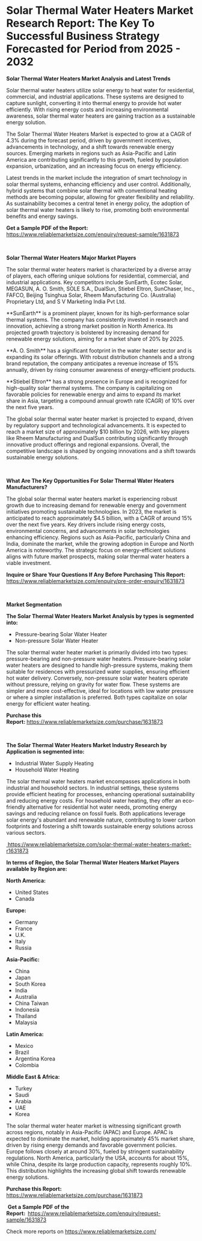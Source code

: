 <p><h1>Solar Thermal Water Heaters Market Research Report: The Key To Successful Business Strategy Forecasted for Period from 2025 - 2032</h1></p><p><strong>Solar Thermal Water Heaters Market Analysis and Latest Trends</strong></p>
<p><p>Solar thermal water heaters utilize solar energy to heat water for residential, commercial, and industrial applications. These systems are designed to capture sunlight, converting it into thermal energy to provide hot water efficiently. With rising energy costs and increasing environmental awareness, solar thermal water heaters are gaining traction as a sustainable energy solution.</p><p>The Solar Thermal Water Heaters Market is expected to grow at a CAGR of 4.3% during the forecast period, driven by government incentives, advancements in technology, and a shift towards renewable energy sources. Emerging markets in regions such as Asia-Pacific and Latin America are contributing significantly to this growth, fueled by population expansion, urbanization, and an increasing focus on energy efficiency. </p><p>Latest trends in the market include the integration of smart technology in solar thermal systems, enhancing efficiency and user control. Additionally, hybrid systems that combine solar thermal with conventional heating methods are becoming popular, allowing for greater flexibility and reliability. As sustainability becomes a central tenet in energy policy, the adoption of solar thermal water heaters is likely to rise, promoting both environmental benefits and energy savings.</p></p>
<p><strong>Get a Sample PDF of the Report:&nbsp;</strong> <a href="https://www.reliablemarketsize.com/enquiry/request-sample/1631873?utm_campaign=2297&utm_medium=2&utm_source=Github&utm_content=ia&utm_term=13022025&utm_id=solar-thermal-water-heaters">https://www.reliablemarketsize.com/enquiry/request-sample/1631873</a></p>
<p>&nbsp;</p>
<p><strong>Solar Thermal Water Heaters Major Market Players</strong></p>
<p><p>The solar thermal water heaters market is characterized by a diverse array of players, each offering unique solutions for residential, commercial, and industrial applications. Key competitors include SunEarth, Ecotec Solar, MEGASUN, A. O. Smith, SOLE S.A., DualSun, Stiebel Eltron, SunChaser, Inc., FAFCO, Beijing Tsinghua Solar, Rheem Manufacturing Co. (Australia) Proprietary Ltd, and S V Marketing India Pvt Ltd.</p><p>**SunEarth** is a prominent player, known for its high-performance solar thermal systems. The company has consistently invested in research and innovation, achieving a strong market position in North America. Its projected growth trajectory is bolstered by increasing demand for renewable energy solutions, aiming for a market share of 20% by 2025. </p><p>**A. O. Smith** has a significant footprint in the water heater sector and is expanding its solar offerings. With robust distribution channels and a strong brand reputation, the company anticipates a revenue increase of 15% annually, driven by rising consumer awareness of energy-efficient products.</p><p>**Stiebel Eltron** has a strong presence in Europe and is recognized for high-quality solar thermal systems. The company is capitalizing on favorable policies for renewable energy and aims to expand its market share in Asia, targeting a compound annual growth rate (CAGR) of 10% over the next five years.</p><p>The global solar thermal water heater market is projected to expand, driven by regulatory support and technological advancements. It is expected to reach a market size of approximately $10 billion by 2026, with key players like Rheem Manufacturing and DualSun contributing significantly through innovative product offerings and regional expansions. Overall, the competitive landscape is shaped by ongoing innovations and a shift towards sustainable energy solutions.</p></p>
<p>&nbsp;</p>
<p><strong>What Are The Key Opportunities For Solar Thermal Water Heaters Manufacturers?</strong></p>
<p><p>The global solar thermal water heaters market is experiencing robust growth due to increasing demand for renewable energy and government initiatives promoting sustainable technologies. In 2023, the market is anticipated to reach approximately $4.5 billion, with a CAGR of around 15% over the next five years. Key drivers include rising energy costs, environmental concerns, and advancements in solar technologies enhancing efficiency. Regions such as Asia-Pacific, particularly China and India, dominate the market, while the growing adoption in Europe and North America is noteworthy. The strategic focus on energy-efficient solutions aligns with future market prospects, making solar thermal water heaters a viable investment.</p></p>
<p><strong>Inquire or Share Your Questions If Any Before Purchasing This Report:</strong> <a href="https://www.reliablemarketsize.com/enquiry/pre-order-enquiry/1631873?utm_campaign=2297&utm_medium=2&utm_source=Github&utm_content=ia&utm_term=13022025&utm_id=solar-thermal-water-heaters">https://www.reliablemarketsize.com/enquiry/pre-order-enquiry/1631873</a></p>
<p>&nbsp;</p>
<p><strong>Market Segmentation</strong></p>
<p><strong>The Solar Thermal Water Heaters Market Analysis by types is segmented into:</strong></p>
<p><ul><li>Pressure-bearing Solar Water Heater</li><li>Non-pressure Solar Water Heater</li></ul></p>
<p><p>The solar thermal water heater market is primarily divided into two types: pressure-bearing and non-pressure water heaters. Pressure-bearing solar water heaters are designed to handle high-pressure systems, making them suitable for residences with pressurized water supplies, ensuring efficient hot water delivery. Conversely, non-pressure solar water heaters operate without pressure, relying on gravity for water flow. These systems are simpler and more cost-effective, ideal for locations with low water pressure or where a simpler installation is preferred. Both types capitalize on solar energy for efficient water heating.</p></p>
<p><strong>Purchase this Report:&nbsp;</strong><a href="https://www.reliablemarketsize.com/purchase/1631873?utm_campaign=2297&utm_medium=2&utm_source=Github&utm_content=ia&utm_term=13022025&utm_id=solar-thermal-water-heaters">https://www.reliablemarketsize.com/purchase/1631873</a></p>
<p>&nbsp;</p>
<p><strong>The Solar Thermal Water Heaters Market Industry Research by Application is segmented into:</strong></p>
<p><ul><li>Industrial Water Supply Heating</li><li>Household Water Heating</li></ul></p>
<p><p>The solar thermal water heaters market encompasses applications in both industrial and household sectors. In industrial settings, these systems provide efficient heating for processes, enhancing operational sustainability and reducing energy costs. For household water heating, they offer an eco-friendly alternative for residential hot water needs, promoting energy savings and reducing reliance on fossil fuels. Both applications leverage solar energy's abundant and renewable nature, contributing to lower carbon footprints and fostering a shift towards sustainable energy solutions across various sectors.</p></p>
<p><a href="https://www.reliablemarketsize.com/solar-thermal-water-heaters-market-r1631873?utm_campaign=2297&utm_medium=2&utm_source=Github&utm_content=ia&utm_term=13022025&utm_id=solar-thermal-water-heaters">&nbsp;https://www.reliablemarketsize.com/solar-thermal-water-heaters-market-r1631873</a></p>
<p><strong>In terms of Region, the Solar Thermal Water Heaters Market Players available by Region are:</strong></p>
<p>
    <p> <strong> North America: </strong>
        <ul>
            <li>United States</li>
            <li>Canada</li>
        </ul>
        </p> 
    <p> <strong> Europe: </strong>
        <ul>
            <li>Germany</li>
            <li>France</li>
            <li>U.K.</li>
            <li>Italy</li>
            <li>Russia</li>
        </ul>
        </p> 
    <p> <strong> Asia-Pacific: </strong>
        <ul>
            <li>China</li>
            <li>Japan</li>
            <li>South Korea</li>
            <li>India</li>
            <li>Australia</li>
            <li>China Taiwan</li>
            <li>Indonesia</li>
            <li>Thailand</li>
            <li>Malaysia</li>
        </ul>
        </p> 
    <p> <strong> Latin America: </strong>
        <ul>
            <li>Mexico</li>
            <li>Brazil</li>
            <li>Argentina Korea</li>
            <li>Colombia</li>
        </ul>
        </p> 
    <p> <strong> Middle East & Africa: </strong>
        <ul>
            <li>Turkey</li>
            <li>Saudi</li>
            <li>Arabia</li>
            <li>UAE</li>
            <li>Korea</li>
        </ul>
    </p>
    </p>
<p><p>The solar thermal water heater market is witnessing significant growth across regions, notably in Asia-Pacific (APAC) and Europe. APAC is expected to dominate the market, holding approximately 45% market share, driven by rising energy demands and favorable government policies. Europe follows closely at around 30%, fueled by stringent sustainability regulations. North America, particularly the USA, accounts for about 15%, while China, despite its large production capacity, represents roughly 10%. This distribution highlights the increasing global shift towards renewable energy solutions.</p></p>
<p><strong>Purchase this Report: </strong><a href="https://www.reliablemarketsize.com/purchase/1631873?utm_campaign=2297&utm_medium=2&utm_source=Github&utm_content=ia&utm_term=13022025&utm_id=solar-thermal-water-heaters">https://www.reliablemarketsize.com/purchase/1631873</a></p>
<p>&nbsp;<strong>Get a Sample PDF of the Report:&nbsp;&nbsp;</strong><a href="https://www.reliablemarketsize.com/enquiry/request-sample/1631873?utm_campaign=2297&utm_medium=2&utm_source=Github&utm_content=ia&utm_term=13022025&utm_id=solar-thermal-water-heaters">https://www.reliablemarketsize.com/enquiry/request-sample/1631873</a></p>
<p><strong></strong></p>
<p>Check more reports on <a href="https://www.reliablemarketsize.com/?utm_campaign=2297&utm_medium=2&utm_source=Github&utm_content=ia&utm_term=13022025&utm_id=solar-thermal-water-heaters">https://www.reliablemarketsize.com/</a></p>
